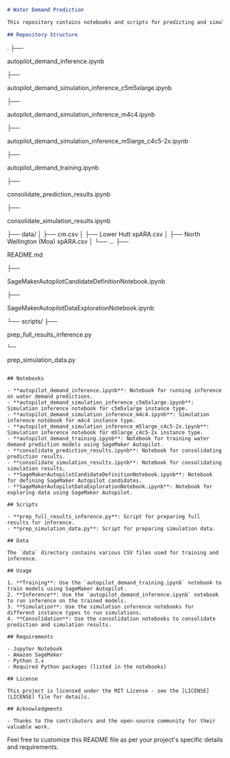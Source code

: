 ```markdown
# Water Demand Prediction

This repository contains notebooks and scripts for predicting and simulating water demand using various machine learning models. The project leverages Amazon SageMaker Autopilot for model training and inference.

## Repository Structure

```
.
├── 

autopilot_demand_inference.ipynb


├── 

autopilot_demand_simulation_inference_c5m5xlarge.ipynb


├── 

autopilot_demand_simulation_inference_m4c4.ipynb


├── 

autopilot_demand_simulation_inference_m5large_c4c5-2x.ipynb


├── 

autopilot_demand_training.ipynb


├── 

consolidate_prediction_results.ipynb


├── 

consolidate_simulation_results.ipynb


├── data/
│   ├── cm.csv
│   ├── Lower Hutt xpARA.csv
│   ├── North Wellington (Moa) xpARA.csv
│   └── ...
├── 

README.md


├── 

SageMakerAutopilotCandidateDefinitionNotebook.ipynb


├── 

SageMakerAutopilotDataExplorationNotebook.ipynb


└── scripts/
    ├── 

prep_full_results_inference.py


    └── 

prep_simulation_data.py


```

## Notebooks

- **autopilot_demand_inference.ipynb**: Notebook for running inference on water demand predictions.
- **autopilot_demand_simulation_inference_c5m5xlarge.ipynb**: Simulation inference notebook for c5m5xlarge instance type.
- **autopilot_demand_simulation_inference_m4c4.ipynb**: Simulation inference notebook for m4c4 instance type.
- **autopilot_demand_simulation_inference_m5large_c4c5-2x.ipynb**: Simulation inference notebook for m5large_c4c5-2x instance type.
- **autopilot_demand_training.ipynb**: Notebook for training water demand prediction models using SageMaker Autopilot.
- **consolidate_prediction_results.ipynb**: Notebook for consolidating prediction results.
- **consolidate_simulation_results.ipynb**: Notebook for consolidating simulation results.
- **SageMakerAutopilotCandidateDefinitionNotebook.ipynb**: Notebook for defining SageMaker Autopilot candidates.
- **SageMakerAutopilotDataExplorationNotebook.ipynb**: Notebook for exploring data using SageMaker Autopilot.

## Scripts

- **prep_full_results_inference.py**: Script for preparing full results for inference.
- **prep_simulation_data.py**: Script for preparing simulation data.

## Data

The `data` directory contains various CSV files used for training and inference.

## Usage

1. **Training**: Use the `autopilot_demand_training.ipynb` notebook to train models using SageMaker Autopilot.
2. **Inference**: Use the `autopilot_demand_inference.ipynb` notebook to run inference on the trained models.
3. **Simulation**: Use the simulation inference notebooks for different instance types to run simulations.
4. **Consolidation**: Use the consolidation notebooks to consolidate prediction and simulation results.

## Requirements

- Jupyter Notebook
- Amazon SageMaker
- Python 3.x
- Required Python packages (listed in the notebooks)

## License

This project is licensed under the MIT License - see the [LICENSE](LICENSE) file for details.

## Acknowledgments

- Thanks to the contributors and the open-source community for their valuable work.
```

Feel free to customize this README file as per your project's specific details and requirements.